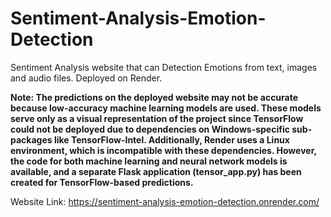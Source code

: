 # Sentiment-Analysis-Emotion-Detection
Sentiment Analysis website that can Detection Emotions from text, images and audio files. Deployed on Render.

**Note: The predictions on the deployed website may not be accurate because low-accuracy machine learning models are used. These models serve only as a visual representation of the project since TensorFlow could not be deployed due to dependencies on Windows-specific sub-packages like TensorFlow-Intel. Additionally, Render uses a Linux environment, which is incompatible with these dependencies. However, the code for both machine learning and neural network models is available, and a separate Flask application (tensor_app.py) has been created for TensorFlow-based predictions.**

Website Link: https://sentiment-analysis-emotion-detection.onrender.com/
